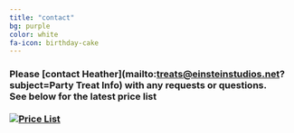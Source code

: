 ```yaml
---
title: "contact"
bg: purple
color: white
fa-icon: birthday-cake
---
```


### Please [contact Heather](mailto:treats@einsteinstudios.net?subject=Party Treat Info) with any requests or questions.<br />See below for the latest price list<br /><br /><a href="/img/gallery/Minion Cake.jpg" title="Price List"><img src="//images.weserv.nl/?url=treats.einsteinstudios.net/img/gallery/Minion Cake.jpg&w=350&h=525&output=jpg&q=50" alt="Price List" /></a>
